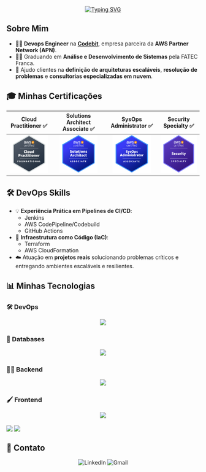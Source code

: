 <link rel="stylesheet" type='text/css' href="https://cdn.jsdelivr.net/gh/devicons/devicon@latest/devicon.min.css" />

<p align="center">
  <a href="https://git.io/typing-svg">
    <img src="https://readme-typing-svg.demolab.com?font=Fira+Code&weight=500&size=40&pause=1000&color=00a600&center=true&width=850&height=100&lines=Ol%C3%A1%2C+eu+sou+o+Jo%C3%A3o+Victor!;Obrigado+pela+visita!+%3A%29" alt="Typing SVG" />
  </a>
</p>

## Sobre Mim

- 👨‍💻 **Devops Engineer** na **[Codebit](https://www.codebit.com.br/)**, empresa parceira da **AWS Partner Network (APN)**.
- 👨‍🎓 Graduando em **Análise e Desenvolvimento de Sistemas** pela FATEC Franca.
- 💬 Ajudo clientes na **definição de arquiteturas escaláveis**, **resolução de problemas** e **consultorias especializadas em nuvem**.


## 🎓 Minhas Certificações

| Cloud Practitioner ✅                                      | Solutions Architect Associate ✅                            |  SysOps Administrator ✅                                |  Security Specialty ✅                                  |
| :-----------------------------------------------------: | :----------------------------------------------------: | :-------------------------------------------------: | :----------------------------------------------------: |
| <img src="./AWS-CLF.png" style="height:100px; width:100px" /><br/>  | <img src="./AWS-SAA.png" style="height:100px; width:100px" /><br/> | <img src="./AWS-SOA.png" style="height:100px; width:100px" /><br/> |  <img src="./AWS-SCS.png" style="height:100px; width:100px" /><br/>  |

## 🛠️ DevOps Skills

- 💡 **Experiência Prática em Pipelines de CI/CD**:
  - Jenkins
  - AWS CodePipeline/Codebuild
  - GitHub Actions
- 📁 **Infraestrutura como Código (IaC)**:
  - Terraform
  - AWS CloudFormation
- ☁️ Atuação em **projetos reais** solucionando problemas críticos e entregando ambientes escaláveis e resilientes.

## 📊 Minhas Tecnologias

### 🛠️ DevOps
<p align="center">
  <img src="https://skillicons.dev/icons?i=aws,docker,kubernetes,terraform,jenkins,githubactions,bash,linux,nginx" />
</p>

### 💾 Databases
<p align="center">
  <img src="https://skillicons.dev/icons?i=mysql,postgresql,mongodb,sqlite" />
</p>

### 👨‍💻 Backend
<p align="center">
  <img src="https://skillicons.dev/icons?i=nodejs,nestjs,typescript,python,java" />
</p>

### 🖌️ Frontend
<p align="center">
  <img src="https://skillicons.dev/icons?i=nextjs,react,html,css,javascript,tailwind,bootstrap"/>
</p>

<div align="center>
  <a href="https://github.com/anuraghazra/github-readme-stats">
    <img height=200 align="center" src="https://github-readme-stats.vercel.app/api?username=JoaoVictorCRP&theme=tokyonight" />
  </a>
  
  <a href="https://github.com/anuraghazra/convoychat">
    <img height=200 align="center" src="https://github-readme-stats.vercel.app/api/top-langs?username=JoaoVictorCRP&layout=donut&langs_count=5&size_weight=0.5&count_weight=0.5&exclude_repo=estrutura-de-dados-alexandre&hide=CMake,C%2B%2B,HTML,CSS&theme=tokyonight" />
  </a>
</div>

## 📢 Contato

<p align="center">
  <a href="https://www.linkedin.com/in/jo%C3%A3o-victor-carrijo-pereira-651074266/" style="text-decoration: none;">
    <img alt="LinkedIn" title="Se conecte comigo no linkedin" src="https://custom-icon-badges.demolab.com/badge/LinkedIn-blue?style=for-the-badge&logo=linkedin_icon-5&logoColor=white" style="height: 30px;"/></a>
  
  <a href="mailto:joao@carrijo.dev.br" style="text-decoration: none;">
    <img alt="Gmail" title="Me mande um e-mail" src="https://custom-icon-badges.demolab.com/badge/-Gmail-D14836?style=for-the-badge&logo=gmail&logoColor=white&labelColor=B23121" style="height: 30px;"/></a>
</p>
